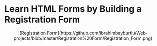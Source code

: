
# Learn HTML Forms by Building a Registration Form

<div align="center">
    ![Registration Form](https://github.com/ibrahimbayburtlu/Web-projects/blob/master/Registration%20Form/Registration_Form.png)
</div>

  
